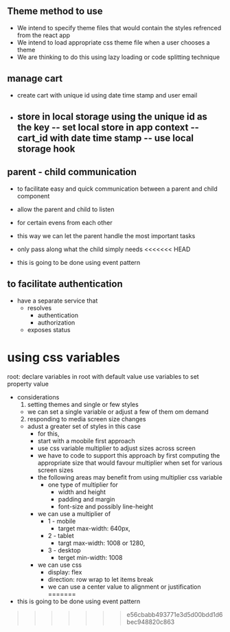 ## Theme method to use
- We intend to specify theme files that would contain the styles refrenced from the react app
- We intend to load appropriate css theme file when a user chooses a theme
- We are thinking to do this using lazy loading or code splitting technique

## manage cart
- create cart with unique id using date time stamp and user email
- store in local storage using the unique id as the key
  -- set local store in app context
  -- cart_id with date time stamp
  -- use local storage hook
  -- 

## parent - child communication
- to facilitate easy and quick communication between a parent and child component

- allow the parent and child to listen 
- for certain evens from each other
- this way we can let the parent handle the most important tasks
- only pass along what the child simply needs
<<<<<<< HEAD
- this is going to be done using event pattern

## to facilitate authentication
- have a separate service that 
  - resolves 
    - authentication 
    - authorization
  - exposes status

# using css variables
  root: declare variables in root with default value
  use variables to set property value
- considerations
  1. setting themes and single or few styles
    - we can set a single variable or adjust a few of them om demand
  2. responding to media screen size changes
    - adust a greater set of styles in this case
      - for this, 
      - start with a moobile first approach
      - use css variable multiplier to adjust sizes across screen
      - we have to code to support this approach by first computing the appropriate size that would favour multiplier when set for various screen sizes
      - the following areas may benefit from using multiplier css variable
        - one type of multiplier for 
          - width and height
          - padding and margin
          - font-size and possibly line-height
      - we can use a multiplier of 
        - 1 - mobile 
          - target max-width: 640px, 
        - 2 - tablet
          - targt max-width: 1008 or 1280, 
        - 3 - desktop
          - terget min-width: 1008
      - we can use css 
        - display: flex
        - direction: row wrap to let items break
        - we can use a center value to alignment or justification
=======
- this is going to be done using event pattern
>>>>>>> e56cbabb493771e3d5d00bdd1d6bec948820c863
